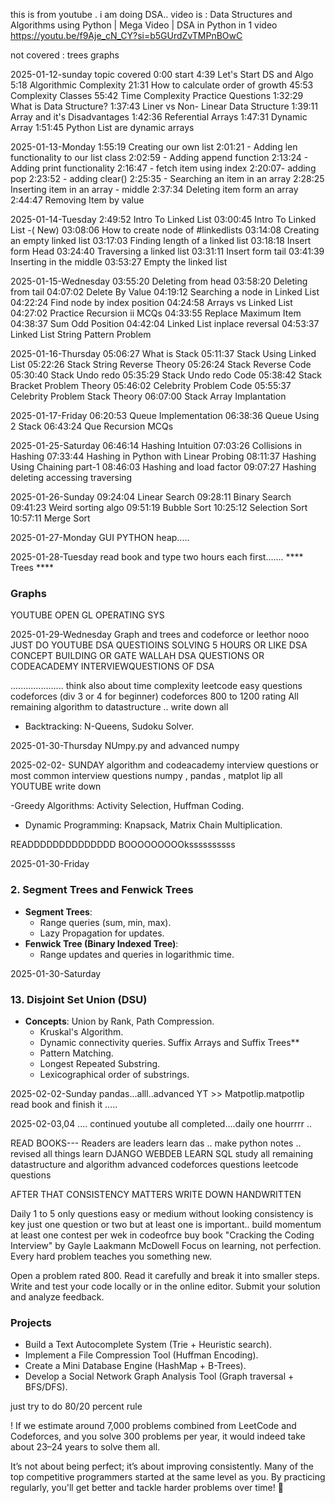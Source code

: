 this is from youtube . i am doing DSA..
video is :
Data Structures and Algorithms using Python | Mega Video | DSA in Python in 1 video
https://youtu.be/f9Aje_cN_CY?si=b5GUrdZvTMPnBOwC


not covered :
    trees 
    graphs

2025-01-12-sunday
topic covered
0:00 start
4:39 Let's Start DS and Algo 
5:18 Algorithmic Complexity
21:31 How to calculate order of growth
45:53 Complexity Classes
55:42 Time Complexity Practice Questions
1:32:29 What is Data Structure?
1:37:43 Liner vs Non- Linear Data Structure
1:39:11 Array and it's Disadvantages
1:42:36 Referential Arrays
1:47:31 Dynamic Array
1:51:45 Python List are dynamic arrays

2025-01-13-Monday
1:55:19 Creating our own list
 2:01:21 - Adding len functionality to our list class
2:02:59 - Adding append function
2:13:24 - Adding print functionality
2:16:47 - fetch item using index
2:20:07- adding pop
2:23:52 - adding clear()
2:25:35 - Searching an item in an array
2:28:25 Inserting item in an array - middle
2:37:34 Deleting item form an array
2:44:47 Removing Item by value


2025-01-14-Tuesday
2:49:52 Intro To Linked List
03:00:45 Intro To Linked List -( New)
03:08:06 How to create node of #linkedlists
03:14:08 Creating an empty linked list
03:17:03 Finding length of a linked list
03:18:18 Insert form Head 
03:24:40 Traversing a linked list
03:31:11 Insert form tail
03:41:39 Inserting in the middle
03:53:27 Empty the linked list

2025-01-15-Wednesday
03:55:20 Deleting from head
03:58:20 Deleting from tail
04:07:02 Delete By Value
04:19:12 Searching a node in Linked List
04:22:24 Find node by index position
04:24:58 Arrays vs Linked List
04:27:02 Practice Recursion ii MCQs
04:33:55 Replace Maximum Item
04:38:37 Sum Odd Position
04:42:04 Linked List inplace reversal
04:53:37 Linked List String Pattern Problem


2025-01-16-Thursday
05:06:27 What is Stack
05:11:37 Stack Using Linked List
05:22:26 Stack String Reverse Theory
05:26:24 Stack Reverse Code
05:30:40 Stack Undo redo
05:35:29 Stack Undo redo Code
05:38:42 Stack Bracket Problem Theory
05:46:02 Celebrity Problem Code
05:55:37 Celebrity Problem Stack Theory
06:07:00 Stack Array Implantation


2025-01-17-Friday
06:20:53 Queue Implementation
06:38:36 Queue Using 2 Stack
06:43:24 Que Recursion MCQs


2025-01-25-Saturday
06:46:14 Hashing Intuition
07:03:26 Collisions in Hashing
07:33:44 Hashing in Python with Linear Probing
08:11:37 Hashing Using Chaining part-1
08:46:03 Hashing and load factor
09:07:27 Hashing deleting accessing traversing


2025-01-26-Sunday
09:24:04 Linear Search
09:28:11 Binary Search
09:41:23 Weird sorting algo
09:51:19 Bubble Sort
10:25:12 Selection Sort
10:57:11 Merge Sort

2025-01-27-Monday
GUI PYTHON
heap.....




2025-01-28-Tuesday
read book and type two hours each first.......
**** Trees ****

### **Graphs**

YOUTUBE OPEN GL OPERATING SYS




2025-01-29-Wednesday
Graph and trees 
and codeforce or leethor nooo JUST DO YOUTUBE DSA QUESTIOINS SOLVING 5 HOURS OR LIKE DSA CONCEPT BUILDING OR GATE WALLAH DSA QUESTIONS OR CODEACADEMY INTERVIEWQUESTIONS OF DSA 


.....................
think also about time complexity 
leetcode easy questions 
codeforces (div 3 or 4 for beginner)
codeforces 800 to 1200 rating 
All remaining algorithm to datastructure .. write down all
- Backtracking: N-Queens, Sudoku Solver.


2025-01-30-Thursday
  NUmpy.py and advanced numpy

2025-02-02- SUNDAY
    algorithm and codeacademy interview questions or most common interview questions
    numpy , pandas , matplot lip all YOUTUBE
    write down

-Greedy Algorithms: Activity Selection, Huffman Coding.
- Dynamic Programming: Knapsack, Matrix Chain Multiplication.

READDDDDDDDDDDDDD BOOOOOOOOOkssssssssss







2025-01-30-Friday
### **2. Segment Trees and Fenwick Trees**

- **Segment Trees**:
    - Range queries (sum, min, max).
    - Lazy Propagation for updates.
- **Fenwick Tree (Binary Indexed Tree)**:
    - Range updates and queries in logarithmic time.






2025-01-30-Saturday
### **13. Disjoint Set Union (DSU)**
- **Concepts**: Union by Rank, Path Compression.
    - Kruskal's Algorithm.
    - Dynamic connectivity queries.
 Suffix Arrays and Suffix Trees**
    - Pattern Matching.
    - Longest Repeated Substring.
    - Lexicographical order of substrings.





2025-02-02-Sunday
pandas...alll..advanced
YT >> Matpotlip.matpotlip
read book and finish it .....

2025-02-03,04 .... continued youtube all completed....daily one hourrrr ..


READ BOOKS---
Readers are leaders
learn das ..
make python notes .. revised all things
learn DJANGO WEBDEB 
LEARN SQL
study all remaining datastructure and algorithm advanced 
codeforces questions 
leetcode questions

















AFTER THAT 
CONSISTENCY MATTERS 
WRITE DOWN 
HANDWRITTEN

Daily 1 to 5 only questions easy or medium without looking 
consistency is key just one question or two but at least one is important.. build momentum
at least one contest per wek in codeofrce
buy book 
"Cracking the Coding Interview" by Gayle Laakmann McDowell
Focus on learning, not perfection. Every hard problem teaches you something new.


Open a problem rated 800.
Read it carefully and break it into smaller steps.
Write and test your code locally or in the online editor.
Submit your solution and analyze feedback.


### **Projects**

- Build a Text Autocomplete System (Trie + Heuristic search).
- Implement a File Compression Tool (Huffman Encoding).
- Create a Mini Database Engine (HashMap + B-Trees).
- Develop a Social Network Graph Analysis Tool (Graph traversal + BFS/DFS).



just try to do 80/20 percent rule 

! If we estimate around 7,000 problems combined from LeetCode and Codeforces, and you solve 300 problems per year, it would indeed take about 23–24 years to solve them all.



It’s not about being perfect; it’s about improving consistently. Many of the top competitive programmers started at the same level as you. By practicing regularly, you'll get better and tackle harder problems over time! 🚀